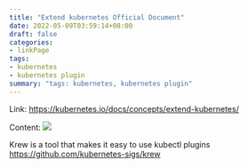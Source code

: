 ```yaml
---
title: "Extend kubernetes Official Document"
date: 2022-05-09T03:59:14+08:00
draft: false
categories:
- linkPage
tags:
- kubernetes
- kubernetes plugin
summary: "tags: kubernetes, kubernetes plugin"
---
```

Link: https://kubernetes.io/docs/concepts/extend-kubernetes/

Content:
![](https://d33wubrfki0l68.cloudfront.net/4829fda030a067042b836cebf29de0505b7fae5e/c5ea4/docs/concepts/extend-kubernetes/extension-points.png)


Krew is a tool that makes it easy to use kubectl plugins
https://github.com/kubernetes-sigs/krew
